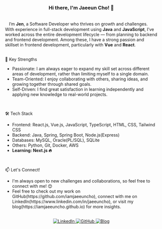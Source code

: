 <div align="center">
  <h3>Hi there, I'm Jaeeun Cho! 👋</h3>
</div>
<br>

<div>
ㅤI’m <b>Jen</b>, a Software Developer who thrives on growth and challenges. With experience in full-stack development using <b>Java</b> and <b>JavaScript</b>, I’ve worked across the entire development lifecycle — from planning to backend and frontend development. Among these, I have a strong passion and skillset in frontend development, particularly with <b>Vue</b> and <b>React</b>.
<br>
</div>
<br>

<div>
  <p>🚀 Key Strengths</p>
  <ul>
    <li>
      Passionate: I am always eager to expand my skill set across different areas of development, rather than limiting myself to a single domain.
    </li>
    <li>
      Team-Oriented: I enjoy collaborating with others, sharing ideas, and growing together through shared goals.
    </li>
    <li>
      Self-Driven: I find great satisfaction in learning independently and applying new knowledge to real-world projects.
    </li>
  </ul>
</div>
<br>

<div>
  <p>🛠 Tech Stack</p>
  <ul>
    <li>
      Frontend: React.js, Vue.js, JavaScript, TypeScript, HTML, CSS, Tailwind CSS
    </li>
    <li>  
      Backend: Java, Spring, Spring Boot, Node.js(Express)
    </li>
    <li>
      Databases: MySQL, Oracle(PL/SQL), SQLite
    </li>
    <li>
      Others: Python, Git, Docker, AWS
    </li>
    <li>
      <b>Learning: Next.js 🔥 </b>
    </li>
  </ul>
</div>
<br>

<div>
  <p>📫 Let's Connect!</p>
  <ul>
    <li>
      I'm always open to new challenges and collaborations, so feel free to connect with me! 😊
    </li>
    <li>
      Feel free to check out my work on GitHub(https://github.com/iamjaeeuncho), connect with me on LinkedIn(https://www.linkedin.com/in/jaeeuncho), or visit my blog(https://iamjaeeuncho.github.io) for more insights.
    </li>
  </ul>
</div>
<br>

<div align="center">
  <a href="https://www.linkedin.com/in/jaeeuncho" target="_blank" rel="noopener noreferrer" title="LinkedIn">
    <img src="https://img.shields.io/badge/LinkedIn-0077B5?style=flat&logo=linkedin&logoColor=white" alt="LinkedIn"/>
  </a>
  <a href="https://github.com/iamjaeeuncho" target="_blank" rel="noopener noreferrer" title="GitHub">
    <img src="https://img.shields.io/badge/GitHub-181717?style=flat&logoColor=white" alt="GitHub"/>
  </a>
  <a href="https://iamjaeeuncho.github.io" target="_blank" rel="noopener noreferrer" title="Website">
    <img src="https://img.shields.io/badge/Website-FFA500?style=flat&logoColor=white" alt="Blog"/>
  </a>
</div>
